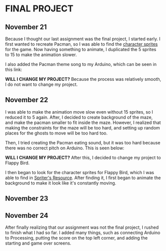 # FINAL PROJECT

## November 21

Because I thought our last assignment was the final project, I started early. I first wanted to recreate Pacman, so I was able to find the [character sprites](https://www.spriters-resource.com/game_boy_advance/namcomuseum/sheet/22732/) for the game. Now having something to animate, I duplicated the 5 sprites to 15 to make the animation slower.


I also added the Pacman theme song to my Arduino, which can be seen in this link:

**WILL I CHANGE MY PROJECT?** Because the process was relatively smooth, I do not want to change my project.

## November 22

 I was able to make the animation move slow even without 15 sprites, so I reduced it to 5 again. After, I decided to create background of the maze, and make the pacman smaller to fit inside the maze. However, I realized that making the constraints for the maze will be too hard, and setting up random places for the ghosts to move will be too hard too.
 
 Then, I tried creating the Pacman eating sound, but it was too hard because there was no correct pitch on Arduino. This is seen below:
 
 
 
 **WILL I CHANGE MY PROJECT?** After this, I decided to change my project to Flappy Bird.
 
 I then began to look for the character sprites for Flappy Bird, which I was able to find in [Spriter's Resource](https://www.spriters-resource.com/mobile/flappybird/sheet/59537/). After finding it, I first began to animate the background to make it look like it's constantly moving.
 
 ## November 23
 
 
## November 24

After finally realizing that our assignment was not the final project, I rushed to finish what I had so far. I added many things, such as connecting Arduino to Processing, putting the score on the top left corner, and adding the starting and game over screens.

